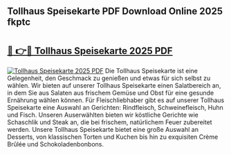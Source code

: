 ## Tollhaus Speisekarte PDF Download Online 2025 fkptc

# <h2><a href="http://gc5nd5.nevu.top/?p=Tollhaus+Speisekarte">🔗 👉🔴 Tollhaus Speisekarte 2025 PDF</a></h2>

[![Tollhaus Speisekarte 2025 PDF](https://i.imgur.com/dBaPXMq.png)](http://gc5nd5.nevu.top/?p=Tollhaus+Speisekarte)
Die Tollhaus Speisekarte ist eine Gelegenheit, den Geschmack zu genießen und etwas für sich selbst zu wählen. Wir bieten auf unserer Tollhaus Speisekarte einen Salatbereich an, in dem Sie aus Salaten aus frischem Gemüse und Obst für eine gesunde Ernährung wählen können. Für Fleischliebhaber gibt es auf unserer Tollhaus Speisekarte eine Auswahl an Gerichten: Rindfleisch, Schweinefleisch, Huhn und Fisch. Unseren Auserwählten bieten wir köstliche Gerichte wie Schaschlik und Steak an, die bei frischem, natürlichem Feuer zubereitet werden. Unsere Tollhaus Speisekarte bietet eine große Auswahl an Desserts, von klassischen Torten und Kuchen bis hin zu exquisiten Crème Brûlée und Schokoladenbonbons.
